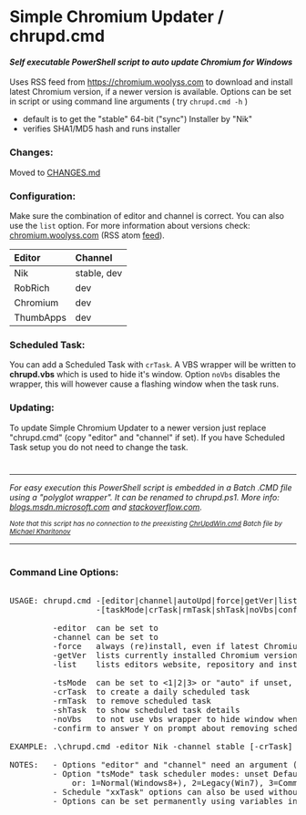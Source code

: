 # Simple Chromium Updater / chrupd.cmd

#### *Self executable PowerShell script to auto update Chromium for Windows*

Uses RSS feed from https://chromium.woolyss.com to download and install latest Chromium version, if a newer version is available. Options can be set in script or using command line arguments ( try `chrupd.cmd -h` )

 - default is to get the "stable" 64-bit ("sync") Installer by "Nik"
 - verifies SHA1/MD5 hash and runs installer

### Changes:

Moved to [CHANGES.md](CHANGES.md)

### Configuration:

Make sure the combination of editor and channel is correct. You can also use  the ```list``` option. For more information about versions check: [chromium.woolyss.com](https://chromium.woolyss.com/?cut=1&ago=1) (RSS atom [feed](https://chromium.woolyss.com/feed/windows-64-bit)).

| Editor       | Channel      |
|:-------------|:-------------|
| Nik          | stable, dev  |
| RobRich      | dev          |
| Chromium     | dev          |
| ThumbApps    | dev          |


### Scheduled Task:

You can add a Scheduled Task with ```crTask```. A VBS wrapper will be written to **chrupd.vbs** which is used to hide it's window. Option ```noVbs``` disables the wrapper, this will however cause a flashing window when the task runs.

### Updating:

To update Simple Chromium Updater to a newer version just replace "chrupd.cmd" (copy "editor" and "channel" if set). If you have Scheduled Task setup you do not need to change the task. 

#
---
*For easy execution this PowerShell script is embedded in a Batch .CMD file using a "polyglot wrapper". It can be renamed to chrupd.ps1. More info: [blogs.msdn.microsoft.com](https://blogs.msdn.microsoft.com/jaybaz_ms/2007/04/26/powershell-polyglot) and [stackoverflow.com](https://stackoverflow.com/questions/29645).*
 
<small>*Note that this script has no connection to the preexisting [ChrUpdWin.cmd](https://gist.github.com/mikhaelkh/12dec36d4a1c4136628b#file-chrupdwin-cmd) Batch file by [Michael Kharitonov](https://github.com/mikhaelkh)*</small>

---
#

### Command Line Options:

<pre>

USAGE: chrupd.cmd -[editor|channel|autoUpd|force|getVer|list]
                  -[taskMode|crTask|rmTask|shTask|noVbs|confirm]

         -editor  can be set to <Nik|RobRich|Chromium|ThumbApps>
         -channel can be set to <stable|dev>
         -force   always (re)install, even if latest Chromium is installed
         -getVer  lists currently installed Chromium version
         -list    lists editors website, repository and installer

         -tsMode  can be set to <1|2|3> or "auto" if unset, details below
         -crTask  to create a daily scheduled task
         -rmTask  to remove scheduled task
         -shTask  to show scheduled task details
         -noVbs   to not use vbs wrapper to hide window when creating task
         -confirm to answer Y on prompt about removing scheduled task

EXAMPLE: .\chrupd.cmd -editor Nik -channel stable [-crTask]

NOTES:   - Options "editor" and "channel" need an argument (CasE Sensive)
         - Option "tsMode" task scheduler modes: unset Default=Auto(Detect OS),
             or: 1=Normal(Windows8+), 2=Legacy(Win7), 3=Command(WinXP)
         - Schedule "xxTask" options can also be used without any other options
         - Options can be set permanently using variables inside script

</pre>

